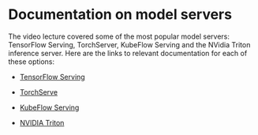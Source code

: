 # Documentation on model servers

The video lecture covered some of the most popular model servers: TensorFlow Serving, TorchServer, KubeFlow Serving and the NVidia Triton inference server.  Here are the links to relevant documentation for each of these options:

* [TensorFlow Serving](https://www.tensorflow.org/tfx/serving/architecture)

* [TorchServe](https://github.com/pytorch/serve)

* [KubeFlow Serving](https://www.kubeflow.org/docs/components/serving/)

* [NVIDIA Triton](https://developer.nvidia.com/nvidia-triton-inference-server)
